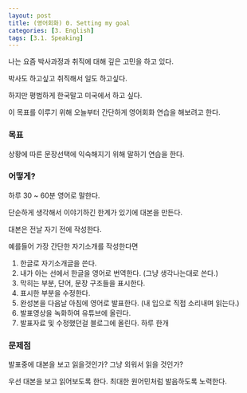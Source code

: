 ```yaml
---
layout: post
title: (영어회화) 0. Setting my goal
categories: [3. English]
tags: [3.1. Speaking]
---
```


나는 요즘 박사과정과 취직에 대해 깊은 고민을 하고 있다.

박사도 하고싶고 취직해서 일도 하고싶다.

하지만 평범하게 한국말고 미국에서 하고 싶다.

이 목표를 이루기 위해 오늘부터 간단하게 영어회화 연습을 해보려고 한다.

### 목표

상황에 따른 문장선택에 익숙해지기 위해 말하기 연습을 한다.

### 어떻게?

하루 30 ~ 60분 영어로 말한다.

단순하게 생각해서 이야기하긴 한계가 있기에 대본을 만든다.

대본은 전날 자기 전에 작성한다.

예를들어 가장 간단한 자기소개를 작성한다면

1. 한글로 자기소개글을 쓴다.
2. 내가 아는 선에서 한글을 영어로 번역한다. (그냥 생각나는대로 쓴다.)
3. 막히는 부분, 단어, 문장 구조들을 표시한다.
4. 표시한 부분을 수정한다.
5. 완성본을 다음날 아침에 영어로 발표한다. (내 입으로 직접 소리내며 읽는다.)
6. 발표영상을 녹화하여 유튜브에 올린다.
7. 발표자료 및 수정했던걸 블로그에 올린다. 하루 한개

### 문제점

발표중에 대본을 보고 읽을것인가? 그냥 외워서 읽을 것인가?

우선 대본을 보고 읽어보도록 한다. 최대한 원어민처럼 발음하도록 노력한다.
